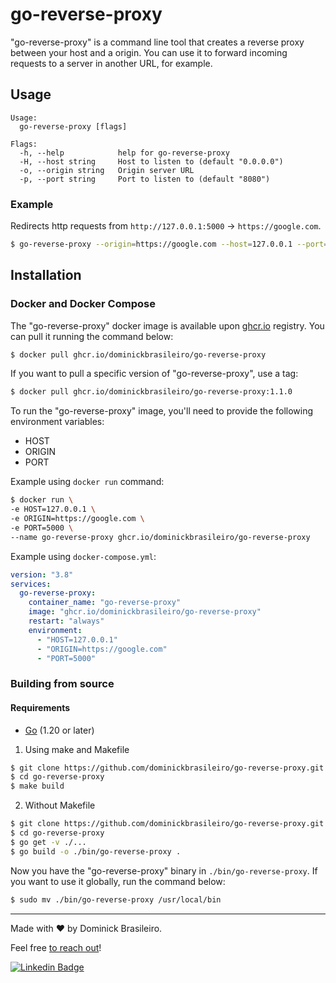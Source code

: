# go-reverse-proxy
"go-reverse-proxy" is a command line tool that creates a reverse proxy between your host and a origin.
You can use it to forward incoming requests to a server in another URL, for example.

## Usage
```
Usage:
  go-reverse-proxy [flags]

Flags:
  -h, --help            help for go-reverse-proxy
  -H, --host string     Host to listen to (default "0.0.0.0")
  -o, --origin string   Origin server URL
  -p, --port string     Port to listen to (default "8080")
```

### Example
Redirects http requests from `http://127.0.0.1:5000` -> `https://google.com`.
```sh
$ go-reverse-proxy --origin=https://google.com --host=127.0.0.1 --port=5000
```

## Installation
### Docker and Docker Compose
The "go-reverse-proxy" docker image is available upon [ghcr.io](https://github.com/dominickbrasileiro/go-reverse-proxy/pkgs/container/go-reverse-proxy) registry.
You can pull it running the command below:
```sh
$ docker pull ghcr.io/dominickbrasileiro/go-reverse-proxy
```

If you want to pull a specific version of "go-reverse-proxy", use a tag:
```sh
$ docker pull ghcr.io/dominickbrasileiro/go-reverse-proxy:1.1.0
```

To run the "go-reverse-proxy" image, you'll need to provide the following environment variables:
- HOST
- ORIGIN
- PORT

Example using `docker run` command:
```sh
$ docker run \
-e HOST=127.0.0.1 \
-e ORIGIN=https://google.com \
-e PORT=5000 \
--name go-reverse-proxy ghcr.io/dominickbrasileiro/go-reverse-proxy
```

Example using `docker-compose.yml`:
```yml
version: "3.8"
services:
  go-reverse-proxy:
    container_name: "go-reverse-proxy"
    image: "ghcr.io/dominickbrasileiro/go-reverse-proxy"
    restart: "always"
    environment:
      - "HOST=127.0.0.1"
      - "ORIGIN=https://google.com"
      - "PORT=5000"
```

### Building from source
#### Requirements
- [Go](https://go.dev/) (1.20 or later)

1. Using make and Makefile
```sh
$ git clone https://github.com/dominickbrasileiro/go-reverse-proxy.git
$ cd go-reverse-proxy
$ make build
```

2. Without Makefile
```sh
$ git clone https://github.com/dominickbrasileiro/go-reverse-proxy.git
$ cd go-reverse-proxy
$ go get -v ./...
$ go build -o ./bin/go-reverse-proxy .
```

Now you have the "go-reverse-proxy" binary in `./bin/go-reverse-proxy`. If you want to use it globally, run the command below:
```sh
$ sudo mv ./bin/go-reverse-proxy /usr/local/bin
```

---

Made with ❤️ by Dominick Brasileiro.

Feel free [to reach out](https://www.linkedin.com/in/dominickbrasileiro/)!

[![Linkedin Badge](https://img.shields.io/badge/-LinkedIn-blue?style=flat-square&logo=Linkedin&logoColor=white&link=https://www.linkedin.com/in/dominickbrasileiro/)](https://www.linkedin.com/in/dominickbrasileiro/)
